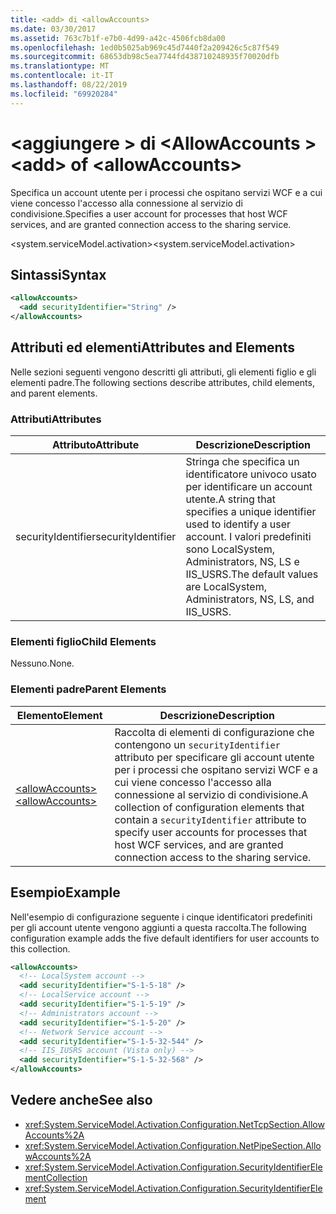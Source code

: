```yaml
---
title: <add> di <allowAccounts>
ms.date: 03/30/2017
ms.assetid: 763c7b1f-e7b0-4d99-a42c-4506fcb8da00
ms.openlocfilehash: 1ed0b5025ab969c45d7440f2a209426c5c87f549
ms.sourcegitcommit: 68653db98c5ea7744fd438710248935f70020dfb
ms.translationtype: MT
ms.contentlocale: it-IT
ms.lasthandoff: 08/22/2019
ms.locfileid: "69920284"
---
```

# <a name="add-of-allowaccounts"></a><span data-ttu-id="a2b98-102">\<aggiungere > di \<AllowAccounts ></span><span class="sxs-lookup"><span data-stu-id="a2b98-102">\<add> of \<allowAccounts></span></span>
<span data-ttu-id="a2b98-103">Specifica un account utente per i processi che ospitano servizi WCF e a cui viene concesso l'accesso alla connessione al servizio di condivisione.</span><span class="sxs-lookup"><span data-stu-id="a2b98-103">Specifies a user account for processes that host WCF services, and are granted connection access to the sharing service.</span></span>  
  
 <span data-ttu-id="a2b98-104">\<system.serviceModel.activation></span><span class="sxs-lookup"><span data-stu-id="a2b98-104">\<system.serviceModel.activation></span></span>  
  
## <a name="syntax"></a><span data-ttu-id="a2b98-105">Sintassi</span><span class="sxs-lookup"><span data-stu-id="a2b98-105">Syntax</span></span>  
  
```xml  
<allowAccounts>
  <add securityIdentifier="String" />
</allowAccounts>
```  
  
## <a name="attributes-and-elements"></a><span data-ttu-id="a2b98-106">Attributi ed elementi</span><span class="sxs-lookup"><span data-stu-id="a2b98-106">Attributes and Elements</span></span>  
 <span data-ttu-id="a2b98-107">Nelle sezioni seguenti vengono descritti gli attributi, gli elementi figlio e gli elementi padre.</span><span class="sxs-lookup"><span data-stu-id="a2b98-107">The following sections describe attributes, child elements, and parent elements.</span></span>  
  
### <a name="attributes"></a><span data-ttu-id="a2b98-108">Attributi</span><span class="sxs-lookup"><span data-stu-id="a2b98-108">Attributes</span></span>  
  
|<span data-ttu-id="a2b98-109">Attributo</span><span class="sxs-lookup"><span data-stu-id="a2b98-109">Attribute</span></span>|<span data-ttu-id="a2b98-110">Descrizione</span><span class="sxs-lookup"><span data-stu-id="a2b98-110">Description</span></span>|  
|---------------|-----------------|  
|<span data-ttu-id="a2b98-111">securityIdentifier</span><span class="sxs-lookup"><span data-stu-id="a2b98-111">securityIdentifier</span></span>|<span data-ttu-id="a2b98-112">Stringa che specifica un identificatore univoco usato per identificare un account utente.</span><span class="sxs-lookup"><span data-stu-id="a2b98-112">A string that specifies a unique identifier used to identify a user account.</span></span> <span data-ttu-id="a2b98-113">I valori predefiniti sono LocalSystem, Administrators, NS, LS e IIS_USRS.</span><span class="sxs-lookup"><span data-stu-id="a2b98-113">The default values are LocalSystem, Administrators, NS, LS, and IIS_USRS.</span></span>|  
  
### <a name="child-elements"></a><span data-ttu-id="a2b98-114">Elementi figlio</span><span class="sxs-lookup"><span data-stu-id="a2b98-114">Child Elements</span></span>  
 <span data-ttu-id="a2b98-115">Nessuno.</span><span class="sxs-lookup"><span data-stu-id="a2b98-115">None.</span></span>  
  
### <a name="parent-elements"></a><span data-ttu-id="a2b98-116">Elementi padre</span><span class="sxs-lookup"><span data-stu-id="a2b98-116">Parent Elements</span></span>  
  
|<span data-ttu-id="a2b98-117">Elemento</span><span class="sxs-lookup"><span data-stu-id="a2b98-117">Element</span></span>|<span data-ttu-id="a2b98-118">Descrizione</span><span class="sxs-lookup"><span data-stu-id="a2b98-118">Description</span></span>|  
|-------------|-----------------|  
|[<span data-ttu-id="a2b98-119">\<allowAccounts></span><span class="sxs-lookup"><span data-stu-id="a2b98-119">\<allowAccounts></span></span>](allowaccounts.md)|<span data-ttu-id="a2b98-120">Raccolta di elementi di configurazione che contengono un `securityIdentifier` attributo per specificare gli account utente per i processi che ospitano servizi WCF e a cui viene concesso l'accesso alla connessione al servizio di condivisione.</span><span class="sxs-lookup"><span data-stu-id="a2b98-120">A collection of configuration elements that contain a `securityIdentifier` attribute to specify user accounts for processes that host WCF services, and are granted connection access to the sharing service.</span></span>|  
  
## <a name="example"></a><span data-ttu-id="a2b98-121">Esempio</span><span class="sxs-lookup"><span data-stu-id="a2b98-121">Example</span></span>  
 <span data-ttu-id="a2b98-122">Nell'esempio di configurazione seguente i cinque identificatori predefiniti per gli account utente vengono aggiunti a questa raccolta.</span><span class="sxs-lookup"><span data-stu-id="a2b98-122">The following configuration example adds the five default identifiers for user accounts to this collection.</span></span>  
  
```xml  
<allowAccounts>
  <!-- LocalSystem account -->
  <add securityIdentifier="S-1-5-18" />
  <!-- LocalService account -->
  <add securityIdentifier="S-1-5-19" />
  <!-- Administrators account -->
  <add securityIdentifier="S-1-5-20" />
  <!-- Network Service account -->
  <add securityIdentifier="S-1-5-32-544" />
  <!-- IIS_IUSRS account (Vista only) -->
  <add securityIdentifier="S-1-5-32-568" />
</allowAccounts>
```  
  
## <a name="see-also"></a><span data-ttu-id="a2b98-123">Vedere anche</span><span class="sxs-lookup"><span data-stu-id="a2b98-123">See also</span></span>

- <xref:System.ServiceModel.Activation.Configuration.NetTcpSection.AllowAccounts%2A>
- <xref:System.ServiceModel.Activation.Configuration.NetPipeSection.AllowAccounts%2A>
- <xref:System.ServiceModel.Activation.Configuration.SecurityIdentifierElementCollection>
- <xref:System.ServiceModel.Activation.Configuration.SecurityIdentifierElement>
